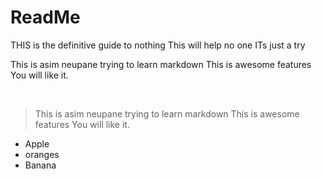 <h1>ReadMe</h1>
THIS is the definitive guide to nothing
This will help no one
ITs just a try
<p> This is asim neupane trying to learn markdown
This is awesome features
You will like it.</p>
<br />
<blockquote>
<p> This is asim neupane trying to learn markdown
This is awesome features
You will like it.</p>
</blockquote>

<ul>
<li>Apple</li>
<li>oranges</li>
<li>Banana</li>
</ul>
